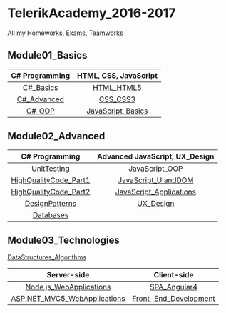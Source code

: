 # TelerikAcademy_2016-2017
All my Homeworks, Exams, Teamworks

## Module01_Basics
| C# Programming                         | HTML, CSS, JavaScript                  |
|:--------------------------------------:|:--------------------------------------:|
| [C#_Basics](Module01_Basics/01.C%23_Basics) | [HTML_HTML5](Module01_Basics/04.HTML)|
| [C#_Advanced](Module01_Basics/02.C%23_Advanced) | [CSS_CSS3](Module01_Basics/05.CSS)|
| [C#_OOP](Module01_Basics/03.C%23_OOP) | [JavaScript_Basics](Module01_Basics/06.JavaScript_Basics)|

## Module02_Advanced
| C# Programming                         | Advanced JavaScript, UX_Design         |
|:--------------------------------------:|:--------------------------------------:|
| [UnitTesting](Module02_Advanced/01.UnitTesting) | [JavaScript_OOP](Module02_Advanced/06.JavaScript_OOP) |
| [HighQualityCode_Part1](Module02_Advanced/02.HighQualityCode_Part1) | [JavaScript_UIandDOM](Module02_Advanced/07.JavaScript_UIandDOM) |
| [HighQualityCode_Part2](Module02_Advanced/03.HighQualityCode_Part2) | [JavaScript_Applications](Module02_Advanced/08.JavaScript_Applications) |
| [DesignPatterns](Module02_Advanced/04.DesignPatterns) | [UX_Design](Module02_Advanced/09.UX_Design) |
| [Databases](Module02_Advanced/05.Databases) |  |

## Module03_Technologies
[DataStructures_Algorithms](Module03_Technologies/01.DataStructures_Algorithms)

| Server-side                            | Client-side                            |
|:--------------------------------------:|:--------------------------------------:|
| [Node.js_WebApplications](Module03_Technologies/02.Node.js_WebApplications) | [SPA_Angular4](Module03_Technologies/03.SPA_Angular4) |
| [ASP.NET_MVC5_WebApplications](Module03_Technologies/04.ASP.NET_MVC5_WebApplications) | [Front-End_Development](Module03_Technologies/06.Front-End_Development) |